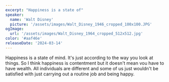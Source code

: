 ```yaml
---
excerpt: "Happiness is a state of"
speaker:
  name: 'Walt Disney'
  picture: '/assets/images/Walt_Disney_1946_cropped_100x100.JPG'
ogImage:
  url: '/assets/images/Walt_Disney_1964_cropped_512x512.jpg'
color: '#aaf46e'
releaseDate: '2024-03-14'
---
```

Happiness is a state of mind. It's just according to the way you look at things. So I think happiness is contentment but it doesn't mean vou have to have wealth. All individuals are different and some of us just wouldn't be satisfied with just carrying out a routine job and being happy.
